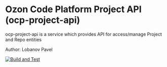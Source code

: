 # Ozon Code Platform Project API (ocp-project-api)

ocp-project-api is a service which provides API for access/manage Project and Repo entities

Author: Lobanov Pavel

[![Build and Test](https://github.com/ozoncp/ocp-project-api/actions/workflows/go.yml/badge.svg?branch=main)](https://github.com/ozoncp/ocp-project-api/actions/workflows/go.yml)

